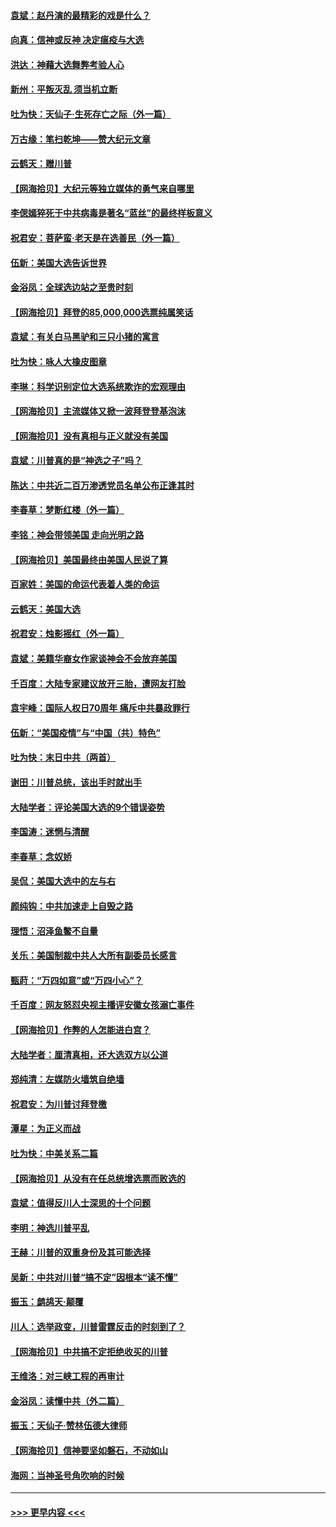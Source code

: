 #### [袁斌：赵丹演的最精彩的戏是什么？](../pages/nsc993/n12633316.md?t=12210551) 
#### [向真：信神或反神 决定瘟疫与大选](../pages/nsc993/n12632710.md?t=12210551) 
#### [洪达：神藉大选舞弊考验人心](../pages/nsc993/n12631962.md?t=12210551) 
#### [新州：平叛灭乱  须当机立断](../pages/nsc993/n12631946.md?t=12210551) 
#### [吐为快：天仙子‧生死存亡之际（外一篇）](../pages/nsc993/n12631927.md?t=12210551) 
#### [万古缘：笔扫乾坤——赞大纪元文章](../pages/nsc993/n12631922.md?t=12210551) 
#### [云鹤天：赠川普](../pages/nsc993/n12631823.md?t=12210551) 
#### [【网海拾贝】大纪元等独立媒体的勇气来自哪里](../pages/nsc993/n12629961.md?t=12210551) 
#### [李偲嫣猝死于中共病毒是著名“蓝丝”的最终样板意义](../pages/nsc993/n12628812.md?t=12210551) 
#### [祝君安：菩萨蛮·老天是在选善民（外一篇）](../pages/nsc993/n12628793.md?t=12210551) 
#### [伍新：美国大选告诉世界](../pages/nsc993/n12628768.md?t=12210551) 
#### [金浴凤：全球选边站之至贵时刻](../pages/nsc993/n12627318.md?t=12210551) 
#### [【网海拾贝】拜登的85,000,000选票纯属笑话](../pages/nsc993/n12626569.md?t=12210551) 
#### [袁斌：有关白马黑驴和三只小猪的寓言](../pages/nsc993/n12626198.md?t=12210551) 
#### [吐为快：咏人大橡皮图章](../pages/nsc993/n12624470.md?t=12210551) 
#### [李琳：科学识别定位大选系统欺诈的宏观理由](../pages/nsc993/n12624340.md?t=12210551) 
#### [【网海拾贝】主流媒体又掀一波拜登登基泡沫](../pages/nsc993/n12624000.md?t=12210551) 
#### [【网海拾贝】没有真相与正义就没有美国](../pages/nsc993/n12621885.md?t=12210551) 
#### [袁斌：川普真的是“神选之子”吗？](../pages/nsc993/n12621749.md?t=12210551) 
#### [陈达：中共近二百万渗透党员名单公布正逢其时](../pages/nsc993/n12620870.md?t=12210551) 
#### [李春草：梦断红楼（外一篇）](../pages/nsc993/n12619122.md?t=12210551) 
#### [李铭：神会带领美国 走向光明之路](../pages/nsc993/n12618584.md?t=12210551) 
#### [【网海拾贝】美国最终由美国人民说了算](../pages/nsc993/n12617255.md?t=12210551) 
#### [百家姓：美国的命运代表着人类的命运](../pages/nsc993/n12615838.md?t=12210551) 
#### [云鹤天：美国大选](../pages/nsc993/n12615994.md?t=12210551) 
#### [祝君安：烛影摇红（外一篇）](../pages/nsc993/n12615975.md?t=12210551) 
#### [袁斌：美籍华裔女作家谈神会不会放弃美国](../pages/nsc993/n12615263.md?t=12210551) 
#### [千百度：大陆专家建议放开三胎，遭网友打脸](../pages/nsc993/n12614456.md?t=12210551) 
#### [袁宇峰：国际人权日70周年 痛斥中共暴政罪行](../pages/nsc993/n12611965.md?t=12210551) 
#### [伍新：“美国疫情”与“中国（共）特色”](../pages/nsc993/n12611463.md?t=12210551) 
#### [吐为快：末日中共（两首）](../pages/nsc993/n12611461.md?t=12210551) 
#### [谢田：川普总统，该出手时就出手](../pages/nsc993/n12610905.md?t=12210551) 
#### [大陆学者：评论美国大选的9个错误姿势](../pages/nsc993/n12609586.md?t=12210551) 
#### [李国涛：迷惘与清醒](../pages/nsc993/n12607532.md?t=12210551) 
#### [李春草：念奴娇](../pages/nsc993/n12607083.md?t=12210551) 
#### [吴侃：美国大选中的左与右](../pages/nsc993/n12607054.md?t=12210551) 
#### [颜纯钩：中共加速走上自毁之路](../pages/nsc993/n12606473.md?t=12210551) 
#### [理悟：沼泽鱼鳖不自量](../pages/nsc993/n12606454.md?t=12210551) 
#### [关乐：美国制裁中共人大所有副委员长感言](../pages/nsc993/n12606442.md?t=12210551) 
#### [甄莳：“万四如意”或“万四小心”？](../pages/nsc993/n12606091.md?t=12210551) 
#### [千百度：网友怒怼央视主播评安徽女孩溺亡事件](../pages/nsc993/n12605370.md?t=12210551) 
#### [【网海拾贝】作弊的人怎能进白宫？](../pages/nsc993/n12603546.md?t=12210551) 
#### [大陆学者：厘清真相，还大选双方以公道](../pages/nsc993/n12603475.md?t=12210551) 
#### [郑纯清：左媒防火墙筑自绝墙](../pages/nsc993/n12602226.md?t=12210551) 
#### [祝君安：为川普讨拜登檄](../pages/nsc993/n12602199.md?t=12210551) 
#### [潭星：为正义而战](../pages/nsc993/n12600926.md?t=12210551) 
#### [吐为快：中美关系二篇](../pages/nsc993/n12600908.md?t=12210551) 
#### [【网海拾贝】从没有在任总统增选票而败选的](../pages/nsc993/n12600435.md?t=12210551) 
#### [袁斌：值得反川人士深思的十个问题](../pages/nsc993/n12600332.md?t=12210551) 
#### [李明：神选川普平乱](../pages/nsc993/n12599751.md?t=12210551) 
#### [王赫：川普的双重身份及其可能选择](../pages/nsc993/n12599723.md?t=12210551) 
#### [吴新：中共对川普“搞不定”因根本“读不懂”](../pages/nsc993/n12599502.md?t=12210551) 
#### [振玉：鹧鸪天‧颠覆](../pages/nsc993/n12599494.md?t=12210551) 
#### [川人：选举政变，川普雷霆反击的时刻到了？](../pages/nsc993/n12599291.md?t=12210551) 
#### [【网海拾贝】中共搞不定拒绝收买的川普](../pages/nsc993/n12598955.md?t=12210551) 
#### [王维洛：对三峡工程的再审计](../pages/nsc993/n12598436.md?t=12210551) 
#### [金浴凤：读懂中共（外二篇）](../pages/nsc993/n12597943.md?t=12210551) 
#### [振玉：天仙子‧赞林伍德大律师](../pages/nsc993/n12597929.md?t=12210551) 
#### [【网海拾贝】信神要坚如磐石，不动如山](../pages/nsc993/n12597901.md?t=12210551) 
#### [海网：当神圣号角吹响的时候](../pages/nsc993/n12595891.md?t=12210551) 

----
#### [ >>> 更早内容 <<< ](../indexes/nsc993-earlier.md)
